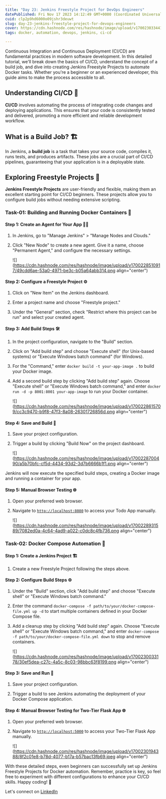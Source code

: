 ```yaml
---
title: "Day 23: Jenkins Freestyle Project for DevOps Engineers"
datePublished: Fri Nov 17 2023 14:12:49 GMT+0000 (Coordinated Universal Time)
cuid: clp2p9hd6000o09jshr3deuwt
slug: day-23-jenkins-freestyle-project-for-devops-engineers
cover: https://cdn.hashnode.com/res/hashnode/image/upload/v1700230334413/68b68ee6-47bd-48ca-9f7a-7b82e7e1c2a3.png
tags: docker, automation, devops, jenkins, ci-cd

---
```


Continuous Integration and Continuous Deployment (CI/CD) are fundamental practices in modern software development. In this detailed tutorial, we'll break down the basics of CI/CD, understand the concept of a build job, and dive into creating Jenkins Freestyle Projects to automate Docker tasks. Whether you're a beginner or an experienced developer, this guide aims to make the process accessible to all.

## Understanding CI/CD 🔄

**CI/CD** involves automating the process of integrating code changes and deploying applications. This ensures that your code is consistently tested and delivered, promoting a more efficient and reliable development workflow.

## What is a Build Job? 🏗️

In Jenkins, a **build job** is a task that takes your source code, compiles it, runs tests, and produces artifacts. These jobs are a crucial part of CI/CD pipelines, guaranteeing that your application is in a deployable state.

## Exploring Freestyle Projects 🎨

**Jenkins Freestyle Projects** are user-friendly and flexible, making them an excellent starting point for CI/CD beginners. These projects allow you to configure build jobs without needing extensive scripting.

### Task-01: Building and Running Docker Containers 🐳

#### Step 1: Create an Agent for Your App 🕵️‍♂️

1. In Jenkins, go to "Manage Jenkins" &gt; "Manage Nodes and Clouds."
    
2. Click "New Node" to create a new agent. Give it a name, choose "Permanent Agent," and configure the necessary settings.
    
    ![](https://cdn.hashnode.com/res/hashnode/image/upload/v1700228510917/49cdd6ae-53a0-4971-be3c-b05a64abb314.png align="center")
    

#### Step 2: Configure a Freestyle Project ⚙️

1. Click on "New Item" on the Jenkins dashboard.
    
2. Enter a project name and choose "Freestyle project."
    
3. Under the "General" section, check "Restrict where this project can be run" and select your created agent.
    

#### Step 3: Add Build Steps 🛠️

1. In the project configuration, navigate to the "Build" section.
    
2. Click on "Add build step" and choose "Execute shell" (for Unix-based systems) or "Execute Windows batch command" (for Windows).
    
3. For the "Command," enter `docker build -t your-app-image .` to build your Docker image.
    
4. Add a second build step by clicking "Add build step" again. Choose "Execute shell" or "Execute Windows batch command," and enter `docker run -d -p 8001:8001 your-app-image` to run your Docker container.
    
    ![](https://cdn.hashnode.com/res/hashnode/image/upload/v1700228615709/cc3c9470-b9f8-47f3-8a08-26301726856d.png align="center")
    

#### Step 4: Save and Build 💾

1. Save your project configuration.
    
2. Trigger a build by clicking "Build Now" on the project dashboard.
    
    ![](https://cdn.hashnode.com/res/hashnode/image/upload/v1700228700490/a5b70bfc-cf5d-4434-93d2-3d7b6666b1f1.png align="center")
    

Jenkins will now execute the specified build steps, creating a Docker image and running a container for your app.

#### Step 5: Manual Browser Testing 🌐

1. Open your preferred web browser.
    
2. Navigate to [`http://localhost:8080`](http://localhost:8080) to access your Todo App manually.
    
    ![](https://cdn.hashnode.com/res/hashnode/image/upload/v1700228931589/7082ed0a-4c64-4ad9-a022-c0dc8c4fb736.png align="center")
    

### Task-02: Docker Compose Automation 🤖

#### Step 1: Create a Jenkins Project 🏗️

1. Create a new Freestyle Project following the steps above.
    

#### Step 2: Configure Build Steps ⚙️

1. Under the "Build" section, click "Add build step" and choose "Execute shell" or "Execute Windows batch command."
    
2. Enter the command `docker-compose -f path/to/your/docker-compose-file.yml up -d` to start multiple containers defined in your Docker Compose file.
    
3. Add a cleanup step by clicking "Add build step" again. Choose "Execute shell" or "Execute Windows batch command," and enter `docker-compose -f path/to/your/docker-compose-file.yml down` to stop and remove containers.
    
    ![](https://cdn.hashnode.com/res/hashnode/image/upload/v1700230033178/30ef5dea-c27c-4a5c-8c03-98bbc63f8199.png align="center")
    

#### Step 3: Save and Run 💾

1. Save your project configuration.
    
2. Trigger a build to see Jenkins automating the deployment of your Docker Compose application.
    

#### Step 4: Manual Browser Testing for Two-Tier Flask App 🌐

1. Open your preferred web browser.
    
2. Navigate to [`http://localhost:5000`](http://localhost:5000) to access your Two-Tier Flask App manually.
    
    ![](https://cdn.hashnode.com/res/hashnode/image/upload/v1700230194388/8f2c01e8-b78d-4077-b17a-b57bac13fb69.jpeg align="center")
    

With these detailed steps, even beginners can successfully set up Jenkins Freestyle Projects for Docker automation. Remember, practice is key, so feel free to experiment with different configurations to enhance your CI/CD skills. Happy coding! 🚀

Let's connect on [LinkedIn](https://www.linkedin.com/in/arjunmenon-devops/)